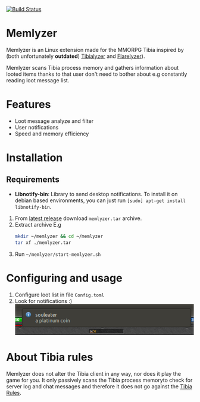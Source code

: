[![Build Status](https://travis-ci.org/mazurwiktor/memlyzer.svg?branch=master)](https://travis-ci.org/mazurwiktor/memlyzer)

# Memlyzer
Memlyzer is an Linux extension made for the MMORPG Tibia inspired by (both unfortunately **outdated**) [Tibialyzer](https://github.com/Mytherin/Tibialyzer) and [Flarelyzer](https://github.com/Javieracost/Flarelyzer)).

Memlyzer scans Tibia process memory and gathers information about looted items thanks to that user don't need to bother about e.g constantly reading loot message list.

# Features

* Loot message analyze and filter
* User notifications
* Speed and memory efficiency

# Installation

## Requirements
* **Libnotify-bin**: Library to send desktop notifications. To install it on debian based environments, you can just run `[sudo] apt-get install libnotify-bin`.


1. From [latest release](https://github.com/mazurwiktor/memlyzer/releases) download `memlyzer.tar` archive.
2. Extract archive E.g
    ```bash
    mkdir ~/memlyzer && cd ~/memlyzer
    tar xf ./memlyzer.tar
    ```
3. Run `~/memlyzer/start-memlyzer.sh`


# Configuring and usage

1. Configure loot list in file `Config.toml`
2. Look for notifications :)
![alt text](doc/notification.png "Notification")


# About Tibia rules

Memlyzer does not alter the Tibia client in any way, nor does it play the game for you. It only passively scans the Tibia process memoryto check for server log and chat messages and therefore it does not go against the [Tibia Rules](http://www.tibia.com/support/?subtopic=tibiarules&rule=3b).


